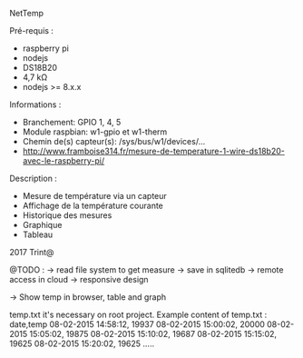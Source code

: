 NetTemp

Pré-requis :
* raspberry pi
* nodejs
* DS18B20
* 4,7 kΩ
* nodejs >= 8.x.x

Informations :
* Branchement: GPIO 1, 4, 5
* Module raspbian: w1-gpio et w1-therm
* Chemin de(s) capteur(s): /sys/bus/w1/devices/...
* http://www.framboise314.fr/mesure-de-temperature-1-wire-ds18b20-avec-le-raspberry-pi/

Description :
* Mesure de température via un capteur
* Affichage de la température courante
* Historique des mesures
* Graphique
* Tableau


2017 Trint@


@TODO :
-> read file system to get measure
-> save in sqlitedb
-> remote access in cloud
-> responsive design

-> Show temp in browser, table and graph

temp.txt it's necessary on root project.
Example content of temp.txt :
date,temp
08-02-2015 14:58:12, 19937
08-02-2015 15:00:02, 20000
08-02-2015 15:05:02, 19875
08-02-2015 15:10:02, 19687
08-02-2015 15:15:02, 19625
08-02-2015 15:20:02, 19625
.....


